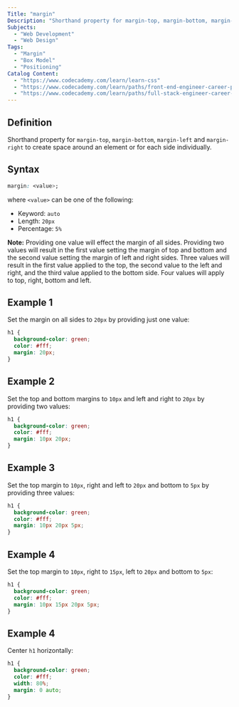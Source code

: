 ```yaml
---
Title: "margin"
Description: "Shorthand property for margin-top, margin-bottom, margin-left and margin-right to create space around an element or for each side individually. "
Subjects:
  - "Web Development"
  - "Web Design"
Tags:
  - "Margin"
  - "Box Model"
  - "Positioning"
Catalog Content:
  - "https://www.codecademy.com/learn/learn-css"
  - "https://www.codecademy.com/learn/paths/front-end-engineer-career-path"
  - "https://www.codecademy.com/learn/paths/full-stack-engineer-career-path"
---
```


## Definition

Shorthand property for `margin-top`, `margin-bottom`, `margin-left` and `margin-right` to create space around an element or for each side individually. 

## Syntax

```css
margin: <value>;
```

where `<value>` can be one of the following:

- Keyword: `auto`
- Length: `20px`
- Percentage: `5%`

**Note:** Providing one value will effect the margin of all sides. Providing two values will result in the first value setting the margin of top and bottom and the second value setting the margin of left and right sides. Three values will result in the first value applied to the top, the second value to the left and right, and the third value applied to the bottom side. Four values will apply to top, right, bottom and left.

## Example 1

Set the margin on all sides to `20px` by providing just one value:

```css
h1 {
  background-color: green;
  color: #fff;
  margin: 20px;
}
```

## Example 2

Set the top and bottom margins to `10px` and left and right to `20px` by providing two values:

```css
h1 {
  background-color: green;
  color: #fff;
  margin: 10px 20px;
}
```

## Example 3

Set the top margin to `10px`, right and left to `20px` and bottom to `5px` by providing three values:

```css
h1 {
  background-color: green;
  color: #fff;
  margin: 10px 20px 5px;
}
```

## Example 4

Set the top margin to `10px`, right to `15px`, left to `20px` and bottom to `5px`:

```css
h1 {
  background-color: green;
  color: #fff;
  margin: 10px 15px 20px 5px;
}
```

## Example 4

Center `h1` horizontally:

```css
h1 {
  background-color: green;
  color: #fff;
  width: 80%;
  margin: 0 auto;
}
```
